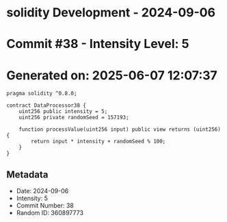 ﻿# solidity Development - 2024-09-06
# Commit #38 - Intensity Level: 5
# Generated on: 2025-06-07 12:07:37
```solidity
pragma solidity ^0.8.0;

contract DataProcessor38 {
    uint256 public intensity = 5;
    uint256 private randomSeed = 157193;

    function processValue(uint256 input) public view returns (uint256) {
        return input * intensity + randomSeed % 100;
    }
}
```
## Metadata
- Date: 2024-09-06
- Intensity: 5
- Commit Number: 38
- Random ID: 360897773
